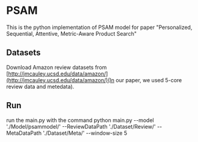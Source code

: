 # PSAM
This is the python implementation of PSAM model for paper "Personalized, Sequential, Attentive, Metric-Aware Product Search"

## Datasets
Download Amazon review datasets from [http://jmcauley.ucsd.edu/data/amazon/](http://jmcauley.ucsd.edu/data/amazon/)(In our paper, we used 5-core review data and metedata).

## Run
run the main.py with the command
python main.py --model './Model/psammodel/' --ReviewDataPath './Dataset/Review/' --MetaDataPath './Dataset/Meta/' --window-size 5
